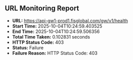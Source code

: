 ## URL Monitoring Report

- **URL:** https://api-gw1-prod1.fisglobal.com/gw/v1/health
- **Start Time:** 2025-10-04T10:24:59.403525
- **End Time:** 2025-10-04T10:24:59.506356
- **Total Time Taken:** 0.102831 seconds
- **HTTP Status Code:** 403
- **Status:** Failure
- **Failure Reason:** HTTP Status Code: 403
